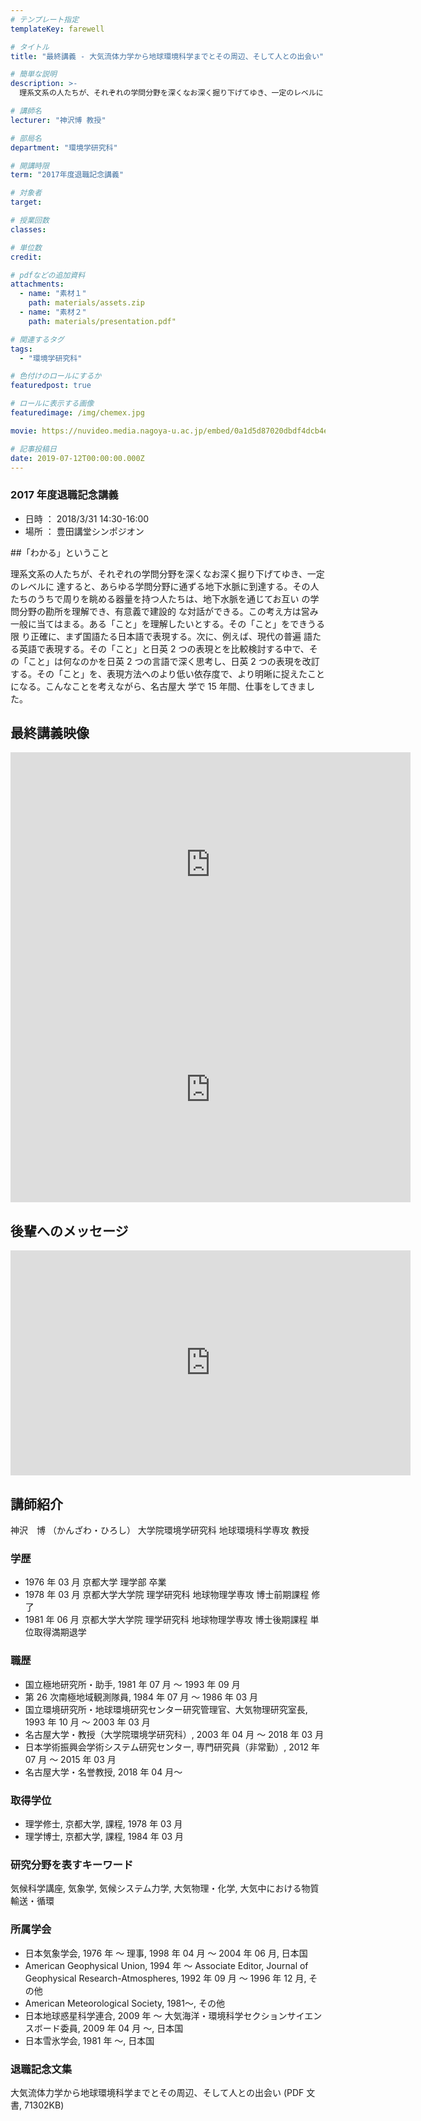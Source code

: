 ```yaml
---
# テンプレート指定
templateKey: farewell

# タイトル
title: "最終講義 - 大気流体力学から地球環境科学までとその周辺、そして人との出会い"

# 簡単な説明
description: >-
  理系文系の人たちが、それぞれの学問分野を深くなお深く掘り下げてゆき、一定のレベルに 達すると、あらゆる学問分野に通ずる地下水脈に到達する。その人たちのうちで周りを眺める器量を持つ人たちは、地下水脈を通じてお互い の学問分野の勘所を理解でき、有意義で建設的 な対話ができる。この考え方は営み一般に当てはまる。ある「こと」を理解したいとする。その「こと」をできうる限 り正確に、まず国語たる日本語で表現する。次に、例えば、現代の普遍 語たる英語で表現する。その「こと」と日英 2 つの表現とを比較検討する中で、その「こと」は何なのかを日英 2 つの言語で深く思考し、日英 2 つの表現を改訂する。その「こと」を、表現方法へのより低い依存度で、より明晰に捉えたことになる。こんなことを考えながら、名古屋大 学で15年間、仕事をしてきました。

# 講師名
lecturer: "神沢博 教授"

# 部局名
department: "環境学研究科"

# 開講時限
term: "2017年度退職記念講義"

# 対象者
target:

# 授業回数
classes:

# 単位数
credit:

# pdfなどの追加資料
attachments:
  - name: "素材１"
    path: materials/assets.zip
  - name: "素材２"
    path: materials/presentation.pdf"

# 関連するタグ
tags:
  - "環境学研究科"

# 色付けのロールにするか
featuredpost: true

# ロールに表示する画像
featuredimage: /img/chemex.jpg

movie: https://nuvideo.media.nagoya-u.ac.jp/embed/0a1d5d87020dbdf4dcb4ed296bbd3ae2b30fc8b4

# 記事投稿日
date: 2019-07-12T00:00:00.000Z
---
```


### 2017 年度退職記念講義

- 日時 ： 2018/3/31 14:30-16:00
- 場所 ： 豊田講堂シンポジオン

##「わかる」ということ

理系文系の人たちが、それぞれの学問分野を深くなお深く掘り下げてゆき、一定のレベルに 達すると、あらゆる学問分野に通ずる地下水脈に到達する。その人たちのうちで周りを眺める器量を持つ人たちは、地下水脈を通じてお互い の学問分野の勘所を理解でき、有意義で建設的 な対話ができる。この考え方は営み一般に当てはまる。ある「こと」を理解したいとする。その「こと」をできうる限 り正確に、まず国語たる日本語で表現する。次に、例えば、現代の普遍 語たる英語で表現する。その「こと」と日英 2 つの表現とを比較検討する中で、その「こと」は何なのかを日英 2 つの言語で深く思考し、日英 2 つの表現を改訂する。その「こと」を、表現方法へのより低い依存度で、より明晰に捉えたことになる。こんなことを考えながら、名古屋大 学で 15 年間、仕事をしてきました。

## 最終講義映像

<iframe src="https://nuvideo.media.nagoya-u.ac.jp/embed/0a1d5d87020dbdf4dcb4ed296bbd3ae2b30fc8b4/autostart/true/caption/true" width="640" height="360" frameborder="0" allowfullscreen></iframe>

<iframe src="https://nuvideo.media.nagoya-u.ac.jp/embed/b8def486fe9cfd48f34e63feb89c25de165d13a7/autostart/true/caption/true" width="640" height="360" frameborder="0" allowfullscreen></iframe>

## 後輩へのメッセージ

<iframe src="https://nuvideo.media.nagoya-u.ac.jp/embed/b61ed073e3749179a2351ce01fed4fa3b0e56cc0/autostart/true/caption/true" width="640" height="360" frameborder="0" allowfullscreen></iframe>

## 講師紹介

神沢　博 （かんざわ・ひろし） 大学院環境学研究科 地球環境科学専攻 教授

### 学歴

- 1976 年 03 月 京都大学 理学部 卒業
- 1978 年 03 月 京都大学大学院 理学研究科 地球物理学専攻 博士前期課程 修了
- 1981 年 06 月 京都大学大学院 理学研究科 地球物理学専攻 博士後期課程 単位取得満期退学

### 職歴

- 国立極地研究所・助手, 1981 年 07 月 ～ 1993 年 09 月
- 第 26 次南極地域観測隊員, 1984 年 07 月 ～ 1986 年 03 月
- 国立環境研究所・地球環境研究センター研究管理官、大気物理研究室長, 1993 年 10 月 ～ 2003 年 03 月
- 名古屋大学・教授（大学院環境学研究科）, 2003 年 04 月 ～ 2018 年 03 月
- 日本学術振興会学術システム研究センター, 専門研究員（非常勤）, 2012 年 07 月 ～ 2015 年 03 月
- 名古屋大学・名誉教授, 2018 年 04 月～

### 取得学位

- 理学修士, 京都大学, 課程, 1978 年 03 月
- 理学博士, 京都大学, 課程, 1984 年 03 月

### 研究分野を表すキーワード

気候科学講座, 気象学, 気候システム力学, 大気物理・化学, 大気中における物質輸送・循環

### 所属学会

- 日本気象学会, 1976 年 〜 理事, 1998 年 04 月 ～ 2004 年 06 月, 日本国
- American Geophysical Union, 1994 年 〜 Associate Editor, Journal of Geophysical Research-Atmospheres, 1992 年 09 月 ～ 1996 年 12 月, その他
- American Meteorological Society, 1981〜, その他
- 日本地球惑星科学連合, 2009 年 〜 大気海洋・環境科学セクションサイエンスボード委員, 2009 年 04 月 ～, 日本国
- 日本雪氷学会, 1981 年 〜, 日本国

### 退職記念文集

大気流体力学から地球環境科学までとその周辺、そして人との出会い (PDF 文書, 71302KB)
